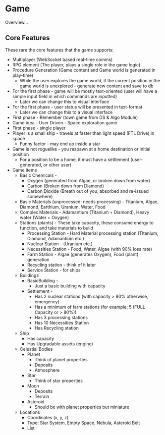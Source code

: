 # Game
Overview...
## Core Features
These rare the core features that the game supports:
* Multiplayer (WebSocket based real-time comms)
* RPG element (The player, plays a single role in the game logic)
* Procedure Generation (Game content and Game world is generated in play-time)
  * While the user explores the game world, if the current position in the game world is unexplored - generate new content and save to db
* For the first phase - game will be mostly text-oriented (user will have a simple input field in which commands are inputted)
  * Later we can change this to visual interface
* For the first phase - user status will be presented in text-format
  * Later we can change this to a visual interface
* First phase - Remember (town game from DS & Algo Module)
* Game idea - User Driven - Space exploration game
* First phase - single player
* Player is a small ship - travels at faster than light speed (FTL Drive) in space
  * Funny factor - may end up inside a star
* Game is not roguelike - you respawn at a home destination or initial position
  * For a position to be a home, it must have a settlement (user-generated, or other user)
* Game items 
  * Basic Chemicals - 
    * Oxygen (generated from Algae, or broken down from water) 
    * Carbon (Broken down from Diamond)
    * Carbon Dioxide (Breath out of you, absorbed and re-issued somewhere)
  * Basic Materials (unprocessed: needs processing) - Titanium, Algae, Diamond, Earthium, Uranium, Water, Food
  * Complex Materials - Adamantium (Titanium + Diamond), Heavy water (Water + Oxygen)
  * Stations (plants) - These take capacity, these consume energy to function, and take materials to build
    * Processing Station - Hard Material processing station (Titanium, Diamond, Adamantium etc.)
    * Nuclear Station - (Uranium etc.)
    * Necessities Station - Food, Water, Algae (with 90% loss rate)
    * Farm Station - Algae (generates Oxygen), Food (plant) generation
    * Recycling station - think of it later
    * Service Station - for ships
  * Buildings
    * BasicBuilding -
      * Just a basic building with capacity
    * Settlement - 
      * Has 2 nuclear stations (with capacity > 80% otherwise, emergency)
      * Has a minimum of farm stations (for example: 5 (FULL Capacity or > 80%))
      * Has 3 processing stations
      * Has 10 Necessities Station
      * Has Recycling station
  * Ship
    * Has capacity
    * Has Upgradable assets (engine)
  * Celestial Bodies
    * Planet
      * Think of planet properties
      * Deposits
      * Atmosphere
    * Star
      * Think of star properties
    * Moon
      * Deposits
      * Terrain
    * Asteroid
      * Should be with planet properties but miniature
  * Locations
    * Coordinates (x, y, z)
    * Type: Star System, Empty Space, Nebula, Asteroid Belt
    * List<Celestial Bodies>